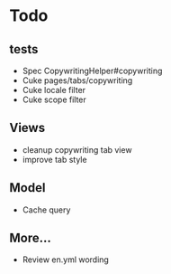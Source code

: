 # Todo

## tests

- Spec CopywritingHelper#copywriting
- Cuke pages/tabs/copywriting
- Cuke locale filter
- Cuke scope filter

## Views

- cleanup copywriting tab view
- improve tab style

## Model

- Cache query

## More...

- Review en.yml wording